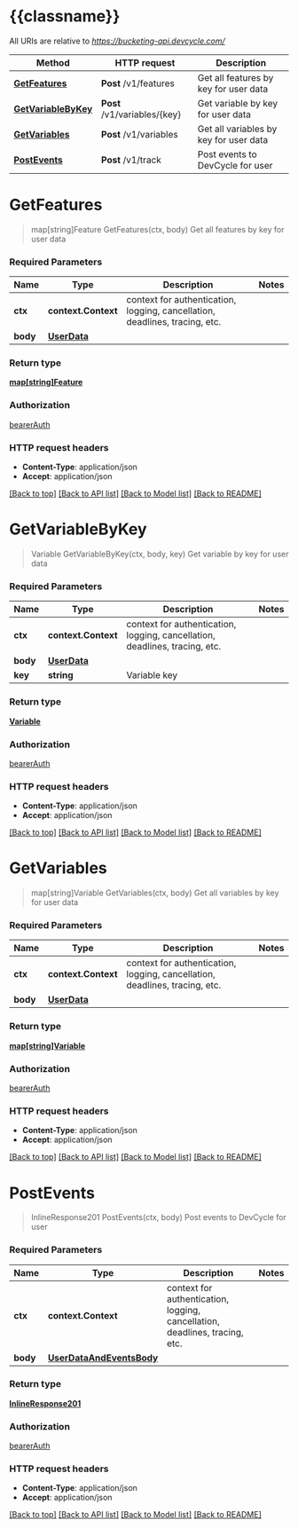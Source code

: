 # {{classname}}

All URIs are relative to *https://bucketing-api.devcycle.com/*

Method | HTTP request | Description
------------- | ------------- | -------------
[**GetFeatures**](DevcycleApi.md#GetFeatures) | **Post** /v1/features | Get all features by key for user data
[**GetVariableByKey**](DevcycleApi.md#GetVariableByKey) | **Post** /v1/variables/{key} | Get variable by key for user data
[**GetVariables**](DevcycleApi.md#GetVariables) | **Post** /v1/variables | Get all variables by key for user data
[**PostEvents**](DevcycleApi.md#PostEvents) | **Post** /v1/track | Post events to DevCycle for user

# **GetFeatures**
> map[string]Feature GetFeatures(ctx, body)
Get all features by key for user data

### Required Parameters

Name | Type | Description  | Notes
------------- | ------------- | ------------- | -------------
 **ctx** | **context.Context** | context for authentication, logging, cancellation, deadlines, tracing, etc.
  **body** | [**UserData**](UserData.md)|  | 

### Return type

[**map[string]Feature**](Feature.md)

### Authorization

[bearerAuth](../README.md#bearerAuth)

### HTTP request headers

 - **Content-Type**: application/json
 - **Accept**: application/json

[[Back to top]](#) [[Back to API list]](../README.md#documentation-for-api-endpoints) [[Back to Model list]](../README.md#documentation-for-models) [[Back to README]](../README.md)

# **GetVariableByKey**
> Variable GetVariableByKey(ctx, body, key)
Get variable by key for user data

### Required Parameters

Name | Type | Description  | Notes
------------- | ------------- | ------------- | -------------
 **ctx** | **context.Context** | context for authentication, logging, cancellation, deadlines, tracing, etc.
  **body** | [**UserData**](UserData.md)|  | 
  **key** | **string**| Variable key | 

### Return type

[**Variable**](Variable.md)

### Authorization

[bearerAuth](../README.md#bearerAuth)

### HTTP request headers

 - **Content-Type**: application/json
 - **Accept**: application/json

[[Back to top]](#) [[Back to API list]](../README.md#documentation-for-api-endpoints) [[Back to Model list]](../README.md#documentation-for-models) [[Back to README]](../README.md)

# **GetVariables**
> map[string]Variable GetVariables(ctx, body)
Get all variables by key for user data

### Required Parameters

Name | Type | Description  | Notes
------------- | ------------- | ------------- | -------------
 **ctx** | **context.Context** | context for authentication, logging, cancellation, deadlines, tracing, etc.
  **body** | [**UserData**](UserData.md)|  | 

### Return type

[**map[string]Variable**](Variable.md)

### Authorization

[bearerAuth](../README.md#bearerAuth)

### HTTP request headers

 - **Content-Type**: application/json
 - **Accept**: application/json

[[Back to top]](#) [[Back to API list]](../README.md#documentation-for-api-endpoints) [[Back to Model list]](../README.md#documentation-for-models) [[Back to README]](../README.md)

# **PostEvents**
> InlineResponse201 PostEvents(ctx, body)
Post events to DevCycle for user

### Required Parameters

Name | Type | Description  | Notes
------------- | ------------- | ------------- | -------------
 **ctx** | **context.Context** | context for authentication, logging, cancellation, deadlines, tracing, etc.
  **body** | [**UserDataAndEventsBody**](UserDataAndEventsBody.md)|  | 

### Return type

[**InlineResponse201**](inline_response_201.md)

### Authorization

[bearerAuth](../README.md#bearerAuth)

### HTTP request headers

 - **Content-Type**: application/json
 - **Accept**: application/json

[[Back to top]](#) [[Back to API list]](../README.md#documentation-for-api-endpoints) [[Back to Model list]](../README.md#documentation-for-models) [[Back to README]](../README.md)


